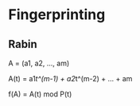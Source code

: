# Fingerprinting

## Rabin

A = (a1, a2, ..., am)

A(t) = a1*t^(m-1) + a2*t^(m-2) + ... + am

f(A) = A(t) mod P(t)
